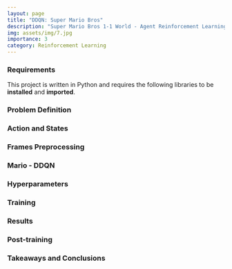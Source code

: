 ```yaml
---
layout: page
title: "DDQN: Super Mario Bros"
description: "Super Mario Bros 1-1 World - Agent Reinforcement Learning with DDQN algorithm"
img: assets/img/7.jpg
importance: 3
category: Reinforcement Learning
---
```



### **Requirements**
This project is written in Python and requires the following libraries to be **installed** and **imported**. 
<script src="https://gist.github.com/mphamsy/4d92a28f58e7ad4efa2842fc757aa96c.js"></script>

### **Problem Definition**

### **Action and States**

### **Frames Preprocessing**

<script src="https://gist.github.com/mphamsy/76f7d90574949c6dc461561a75cfd5e1.js"></script>

### **Mario - DDQN**

<script src="https://gist.github.com/mphamsy/ef16b972d1ab67883927432c39d02dff.js"></script>

### **Hyperparameters**

<script src="https://gist.github.com/mphamsy/e24819104e14a457fc88a8e45df7e981.js"></script>

### **Training**

<script src="https://gist.github.com/mphamsy/a5e821d0df38383744008110080e6e87.js"></script>

### **Results**

### **Post-training**

### **Takeaways and Conclusions**
